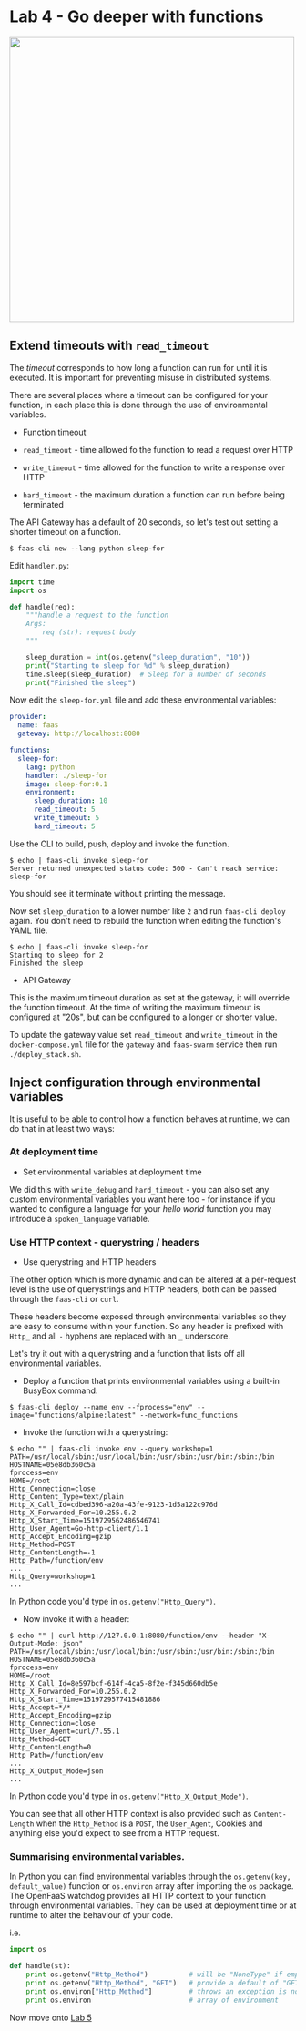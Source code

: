 # Lab 4 - Go deeper with functions

<img src="https://github.com/openfaas/media/raw/master/OpenFaaS_Magnet_3_1_png.png" width="500px"></img>

## Extend timeouts with `read_timeout`

The *timeout* corresponds to how long a function can run for until it is executed. It is important for preventing misuse in distributed systems.

There are several places where a timeout can be configured for your function, in each place this is done through the use of environmental variables.

* Function timeout

* `read_timeout` - time allowed fo the function to read a request over HTTP
* `write_timeout` - time allowed for the function to write a response over HTTP
* `hard_timeout` - the maximum duration a function can run before being terminated

The API Gateway has a default of 20 seconds, so let's test out setting a shorter timeout on a function.

```
$ faas-cli new --lang python sleep-for
```

Edit `handler.py`:

```python
import time
import os

def handle(req):
    """handle a request to the function
    Args:
        req (str): request body
    """

    sleep_duration = int(os.getenv("sleep_duration", "10"))
    print("Starting to sleep for %d" % sleep_duration)
    time.sleep(sleep_duration)  # Sleep for a number of seconds
    print("Finished the sleep")
```

Now edit the `sleep-for.yml` file and add these environmental variables:

```yaml
provider:
  name: faas
  gateway: http://localhost:8080

functions:
  sleep-for:
    lang: python
    handler: ./sleep-for
    image: sleep-for:0.1
    environment:
      sleep_duration: 10
      read_timeout: 5
      write_timeout: 5
      hard_timeout: 5
```

Use the CLI to build, push, deploy and invoke the function.

```
$ echo | faas-cli invoke sleep-for
Server returned unexpected status code: 500 - Can't reach service: sleep-for
```

You should see it terminate without printing the message.

Now set `sleep_duration` to a lower number like `2` and run `faas-cli deploy` again. You don't need to rebuild the function when editing the function's YAML file.

```
$ echo | faas-cli invoke sleep-for
Starting to sleep for 2
Finished the sleep
```

* API Gateway

This is the maximum timeout duration as set at the gateway, it will override the function timeout. At the time of writing the maximum timeout is configured at "20s", but can be configured to a longer or shorter value.

To update the gateway value set `read_timeout` and `write_timeout` in the `docker-compose.yml` file for the `gateway` and `faas-swarm` service then run `./deploy_stack.sh`.

## Inject configuration through environmental variables

It is useful to be able to control how a function behaves at runtime, we can do that in at least two ways:

### At deployment time

* Set environmental variables at deployment time

We did this with `write_debug` and `hard_timeout` - you can also set any custom environmental variables you want here too - for instance if you wanted to configure a language for your *hello world* function you may introduce a `spoken_language` variable.

### Use HTTP context - querystring / headers

* Use querystring and HTTP headers

The other option which is more dynamic and can be altered at a per-request level is the use of querystrings and HTTP headers, both can be passed through the `faas-cli` or `curl`.

These headers become exposed through environmental variables so they are easy to consume within your function. So any header is prefixed with `Http_` and all `-` hyphens are replaced with an `_` underscore.

Let's try it out with a querystring and a function that lists off all environmental variables.

* Deploy a function that prints environmental variables using a built-in BusyBox command:

```
$ faas-cli deploy --name env --fprocess="env" --image="functions/alpine:latest" --network=func_functions
```

* Invoke the function with a querystring:

```
$ echo "" | faas-cli invoke env --query workshop=1
PATH=/usr/local/sbin:/usr/local/bin:/usr/sbin:/usr/bin:/sbin:/bin
HOSTNAME=05e8db360c5a
fprocess=env
HOME=/root
Http_Connection=close
Http_Content_Type=text/plain
Http_X_Call_Id=cdbed396-a20a-43fe-9123-1d5a122c976d
Http_X_Forwarded_For=10.255.0.2
Http_X_Start_Time=1519729562486546741
Http_User_Agent=Go-http-client/1.1
Http_Accept_Encoding=gzip
Http_Method=POST
Http_ContentLength=-1
Http_Path=/function/env
...
Http_Query=workshop=1
...
```

In Python code you'd type in `os.getenv("Http_Query")`.

* Now invoke it with a header:

```
$ echo "" | curl http://127.0.0.1:8080/function/env --header "X-Output-Mode: json"
PATH=/usr/local/sbin:/usr/local/bin:/usr/sbin:/usr/bin:/sbin:/bin
HOSTNAME=05e8db360c5a
fprocess=env
HOME=/root
Http_X_Call_Id=8e597bcf-614f-4ca5-8f2e-f345d660db5e
Http_X_Forwarded_For=10.255.0.2
Http_X_Start_Time=1519729577415481886
Http_Accept=*/*
Http_Accept_Encoding=gzip
Http_Connection=close
Http_User_Agent=curl/7.55.1
Http_Method=GET
Http_ContentLength=0
Http_Path=/function/env
...
Http_X_Output_Mode=json
...
```

In Python code you'd type in `os.getenv("Http_X_Output_Mode")`.

You can see that all other HTTP context is also provided such as `Content-Length` when the `Http_Method` is a `POST`, the `User_Agent`, Cookies and anything else you'd expect to see from a HTTP request.

### Summarising environmental variables.

In Python you can find environmental variables through the `os.getenv(key, default_value)` function or `os.environ` array after importing the `os` package. The OpenFaaS watchdog provides all HTTP context to your function through environmental variables. They can be used at deployment time or at runtime to alter the behaviour of your code.

i.e.

```python
import os

def handle(st):
    print os.getenv("Http_Method")          # will be "NoneType" if empty
    print os.getenv("Http_Method", "GET")   # provide a default of "GET" if empty
    print os.environ["Http_Method"]         # throws an exception is not present
    print os.environ                        # array of environment
```

Now move onto [Lab 5](lab5.md)
